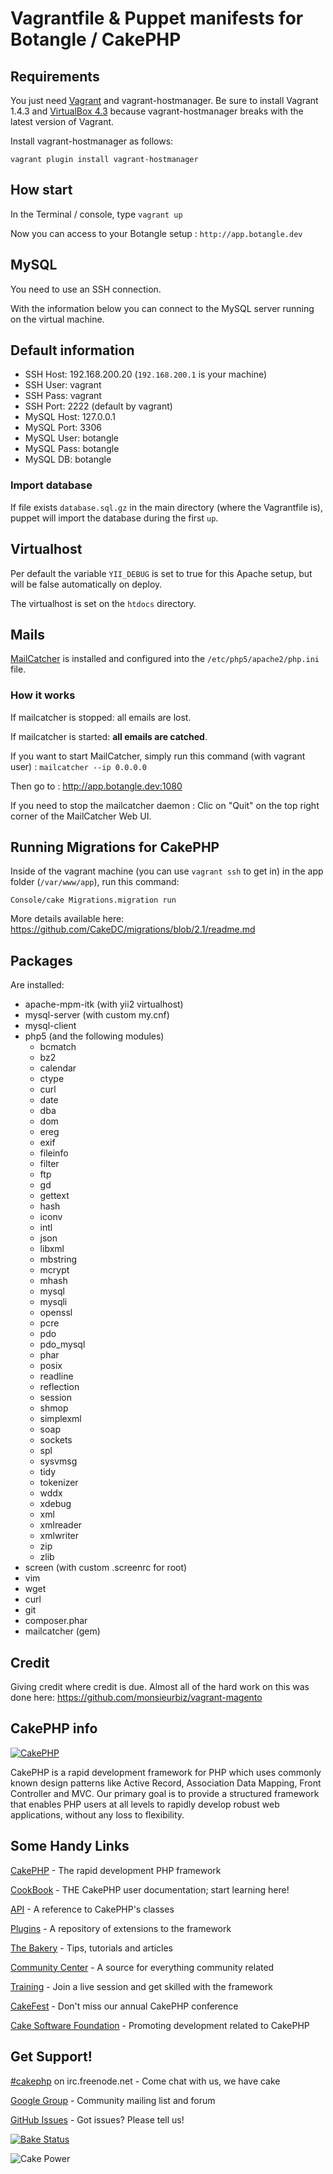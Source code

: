 # Vagrantfile & Puppet manifests for Botangle / CakePHP

## Requirements

You just need [Vagrant][vagrant] and vagrant-hostmanager. Be sure to install Vagrant 1.4.3 and [VirtualBox 4.3][virtualbox] because vagrant-hostmanager breaks with the latest version of Vagrant.

[virtualbox]: https://www.virtualbox.org/wiki/Download_Old_Builds_4_3
[vagrant]: http://www.vagrantup.com/download-archive/v1.4.3.html

Install vagrant-hostmanager as follows:

    vagrant plugin install vagrant-hostmanager

## How start

In the Terminal / console, type `vagrant up`

Now you can access to your Botangle setup : `http://app.botangle.dev`

## MySQL

You need to use an SSH connection.

With the information below you can connect to the MySQL server running on the virtual machine.

## Default information

* SSH Host: 192.168.200.20 (`192.168.200.1` is your machine)
* SSH User: vagrant
* SSH Pass: vagrant
* SSH Port: 2222 (default by vagrant)
* MySQL Host: 127.0.0.1
* MySQL Port: 3306
* MySQL User: botangle
* MySQL Pass: botangle
* MySQL DB:   botangle

### Import database

If file exists `database.sql.gz` in the main directory (where the Vagrantfile is), puppet will import the database during the first `up`.

## Virtualhost

Per default the variable `YII_DEBUG` is set to true for this Apache setup, but will be false automatically on deploy.

The virtualhost is set on the `htdocs` directory.

## Mails

[MailCatcher][mailcatcher] is installed and configured into the `/etc/php5/apache2/php.ini` file.

### How it works

If mailcatcher is stopped: all emails are lost.

If mailcatcher is started: **all emails are catched**.

If you want to start MailCatcher, simply run this command (with vagrant user) : `mailcatcher --ip 0.0.0.0`

Then go to : http://app.botangle.dev:1080

If you need to stop the mailcatcher daemon : Clic on "Quit" on the top right corner of the MailCatcher Web UI.

## Running Migrations for CakePHP
Inside of the vagrant machine (you can use `vagrant ssh` to get in) in the app folder (`/var/www/app`), run this command:

```Console/cake Migrations.migration run```

More details available here: https://github.com/CakeDC/migrations/blob/2.1/readme.md

## Packages

Are installed:

* apache-mpm-itk (with yii2 virtualhost)
* mysql-server (with custom my.cnf)
* mysql-client
* php5 (and the following modules)
    - bcmatch
    - bz2
    - calendar
    - ctype
    - curl
    - date
    - dba
    - dom
    - ereg
    - exif
    - fileinfo
    - filter
    - ftp
    - gd
    - gettext
    - hash
    - iconv
    - intl
    - json
    - libxml
    - mbstring
    - mcrypt
    - mhash
    - mysql
    - mysqli
    - openssl
    - pcre
    - pdo
    - pdo_mysql
    - phar
    - posix
    - readline
    - reflection
    - session
    - shmop
    - simplexml
    - soap
    - sockets
    - spl
    - sysvmsg
    - tidy
    - tokenizer
    - wddx
    - xdebug
    - xml
    - xmlreader
    - xmlwriter
    - zip
    - zlib
* screen (with custom .screenrc for root)
* vim
* wget
* curl
* git
* composer.phar
* mailcatcher (gem)

[mailcatcher]: http://mailcatcher.me

## Credit
Giving credit where credit is due.  Almost all of the hard work on this was done here:
https://github.com/monsieurbiz/vagrant-magento

## CakePHP info

[![CakePHP](http://cakephp.org/img/cake-logo.png)](http://www.cakephp.org)

CakePHP is a rapid development framework for PHP which uses commonly known design patterns like Active Record, Association Data Mapping, Front Controller and MVC.
Our primary goal is to provide a structured framework that enables PHP users at all levels to rapidly develop robust web applications, without any loss to flexibility.

Some Handy Links
----------------

[CakePHP](http://www.cakephp.org) - The rapid development PHP framework

[CookBook](http://book.cakephp.org) - THE CakePHP user documentation; start learning here!

[API](http://api.cakephp.org) - A reference to CakePHP's classes

[Plugins](http://plugins.cakephp.org/) - A repository of extensions to the framework

[The Bakery](http://bakery.cakephp.org) - Tips, tutorials and articles

[Community Center](http://community.cakephp.org) - A source for everything community related

[Training](http://training.cakephp.org) - Join a live session and get skilled with the framework

[CakeFest](http://cakefest.org) - Don't miss our annual CakePHP conference

[Cake Software Foundation](http://cakefoundation.org) - Promoting development related to CakePHP

Get Support!
------------

[#cakephp](http://webchat.freenode.net/?channels=#cakephp) on irc.freenode.net - Come chat with us, we have cake

[Google Group](https://groups.google.com/group/cake-php) - Community mailing list and forum

[GitHub Issues](https://github.com/cakephp/cakephp/issues) - Got issues? Please tell us!

[![Bake Status](https://secure.travis-ci.org/cakephp/cakephp.png?branch=master)](http://travis-ci.org/cakephp/cakephp)

![Cake Power](https://raw.github.com/cakephp/cakephp/master/lib/Cake/Console/Templates/skel/webroot/img/cake.power.gif)
